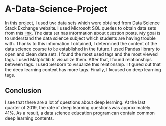 # A-Data-Science-Project

In this project, I used two data sets which were obtained from Data Science Stack Exchange website. I used Microsoft SQL queries to obtain data sets from this [link](https://data.stackexchange.com/datascience/query/new).
The data set has information about question posts. My goal is to understand the data science subject which students are having trouble with. Thanks to this information I obtained, I determined the content of the data science course to be established in the future.
I used Pandas library to open and clean data sets. I found the most used tags and the most viewed tags. I used Matplotlib to visualize them. 
After that, I found relationships between tags. I used Seaborn to visualize this relationship. I figured out that the deep learning content has more tags. Finally, I focused on deep learning tags.


## Conclusion

I see that there are a lot of questions about deep learning. At the last quarter of 2019, the rate of deep learning questions was approximately 41%.
As a result, a data science education program can contain common deep learning contents.
